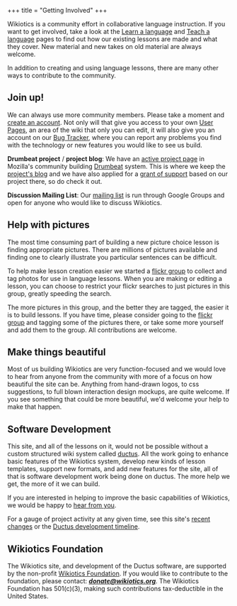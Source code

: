 +++
title = "Getting Involved"
+++

Wikiotics is a community effort in collaborative language instruction.
If you want to get involved, take a look at the [Learn a
language](/en/Take_a_lesson) and [Teach a language](/en/Make_a_lesson)
pages to find out how our existing lessons are made and what they cover.
New material and new takes on old material are always welcome.

In addition to creating and using language lessons, there are many other
ways to contribute to the community.

## Join up\!

We can always use more community members. Please take a moment and
[create an account](http://wikiotics.org/create-account). Not only will
that give you access to your own [User Pages](/en/User_Pages), an area
of the wiki that only you can edit, it will also give you an account on
our [Bug Tracker](http://code.ductus.us/), where you can report any
problems you find with the technology or new features you would like to
see us build.

**Drumbeat project** / **project blog**: We have an [active project
page](https://www.drumbeat.org/project/wikiotics-tools-and-materials-collaborative-language-education)
in Mozilla's community building [Drumbeat](https://www.drumbeat.org)
system. This is where we keep the [project's
blog](https://www.drumbeat.org/project/wikiotics-tools-and-materials-collaborative-language-education/blog)
and we have also applied for a [grant of
support](http://www.mozilla.org/grants/education-fellowship.html) based
on our project there, so do check it out.

**Discussion Mailing List**: Our [mailing
list](http://groups.google.com/group/wikiotics) is run through Google
Groups and open for anyone who would like to discuss Wikiotics.

## Help with pictures

The most time consuming part of building a new picture choice lesson is
finding appropriate pictures. There are millions of pictures available
and finding one to clearly illustrate you particular sentences can be
difficult.

To help make lesson creation easier we started a [flickr
group](http://www.flickr.com/groups/wikiotics/) to collect and tag
photos for use in language lessons. When you are making or editing a
lesson, you can choose to restrict your flickr searches to just pictures
in this group, greatly speeding the search.

The more pictures in this group, and the better they are tagged, the
easier it is to build lessons. If you have time, please consider going
to the [flickr group](http://www.flickr.com/groups/wikiotics/) and
tagging some of the pictures there, or take some more yourself and add
them to the group. All contributions are welcome.

## Make things beautiful

Most of us building Wikiotics are very function-focused and we would
love to hear from anyone from the community with more of a focus on how
beautiful the site can be. Anything from hand-drawn logos, to css
suggestions, to full blown interaction design mockups, are quite
welcome. If you see something that could be more beautiful, we'd welcome
your help to make that happen.

## Software Development

This site, and all of the lessons on it, would not be possible without a
custom structured wiki system called [ductus](http://ductus.us/). All
the work going to enhance basic features of the Wikiotics system,
develop new kinds of lesson templates, support new formats, and add new
features for the site, all of that is software development work being
done on ductus. The more help we get, the more of it we can build.

If you are interested in helping to improve the basic capabilities of
Wikiotics, we would be happy to [hear from
you](http://alpha.wikiotics.org/wiki/contact).

For a gauge of project activity at any given time, see this site's
[recent changes](/special/recent_changes) or the [Ductus development
timeline](http://code.ductus.us/timeline).

## Wikiotics Foundation

The Wikiotics site, and development of the Ductus software, are
supported by the non-profit [Wikiotics
Foundation](/en/Wikiotics_Foundation). If you would like to contribute
to the foundation, please contact: ***donate@wikiotics.org***. The
Wikiotics Foundation has 501(c)(3), making such contributions
tax-deductible in the United States.
